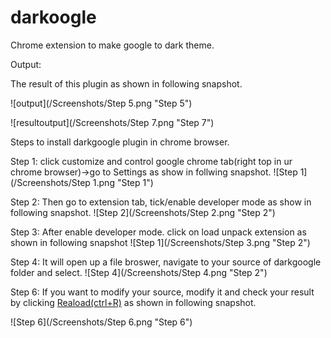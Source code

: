 # darkoogle
Chrome extension to make google to dark theme.


Output:

The result of this plugin as shown in following snapshot.

![output](/Screenshots/Step 5.png "Step 5")

![resultoutput](/Screenshots/Step 7.png "Step 7")

Steps to install darkgoogle plugin in chrome browser.

Step 1:
click customize and control google chrome tab(right top in ur chrome browser)->go to Settings as show in follwing snapshot.
![Step 1](/Screenshots/Step 1.png "Step 1")

Step 2:
Then go to extension tab, tick/enable developer mode as show in following snapshot.
![Step 2](/Screenshots/Step 2.png "Step 2")

Step 3:
After enable developer mode. click on load unpack extension as shown in following snapshot
![Step 1](/Screenshots/Step 3.png "Step 2")

Step 4:
It will open up a file broswer, navigate to your source of darkgoogle folder and select.
![Step 4](/Screenshots/Step 4.png "Step 2")

Step 6:
If you want to modify your source, modify it and check your result by clicking <u>Reaload(ctrl+R)</u> as shown in following snapshot.

![Step 6](/Screenshots/Step 6.png "Step 6")

